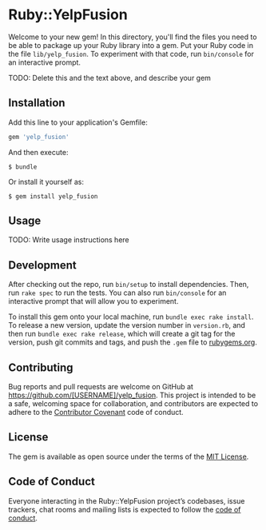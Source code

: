 # Ruby::YelpFusion

Welcome to your new gem! In this directory, you'll find the files you need to be able to package up your Ruby library into a gem. Put your Ruby code in the file `lib/yelp_fusion`. To experiment with that code, run `bin/console` for an interactive prompt.

TODO: Delete this and the text above, and describe your gem

## Installation

Add this line to your application's Gemfile:

```ruby
gem 'yelp_fusion'
```

And then execute:

    $ bundle

Or install it yourself as:

    $ gem install yelp_fusion

## Usage

TODO: Write usage instructions here

## Development

After checking out the repo, run `bin/setup` to install dependencies. Then, run `rake spec` to run the tests. You can also run `bin/console` for an interactive prompt that will allow you to experiment.

To install this gem onto your local machine, run `bundle exec rake install`. To release a new version, update the version number in `version.rb`, and then run `bundle exec rake release`, which will create a git tag for the version, push git commits and tags, and push the `.gem` file to [rubygems.org](https://rubygems.org).

## Contributing

Bug reports and pull requests are welcome on GitHub at https://github.com/[USERNAME]/yelp_fusion. This project is intended to be a safe, welcoming space for collaboration, and contributors are expected to adhere to the [Contributor Covenant](http://contributor-covenant.org) code of conduct.

## License

The gem is available as open source under the terms of the [MIT License](https://opensource.org/licenses/MIT).

## Code of Conduct

Everyone interacting in the Ruby::YelpFusion project’s codebases, issue trackers, chat rooms and mailing lists is expected to follow the [code of conduct](https://github.com/[USERNAME]/yelp_fusion/blob/master/CODE_OF_CONDUCT.md).
